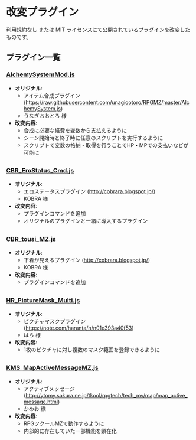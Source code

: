 # 改変プラグイン
利用規約なし または MIT ライセンスにて公開されているプラグインを改変したものです。

## プラグイン一覧

### [AlchemySystemMod.js](./AlchemySystemMod.js)
- **オリジナル**:
    - アイテム合成プラグイン (https://raw.githubusercontent.com/unagiootoro/RPGMZ/master/AlchemySystem.js)
    - うなぎおおとろ 様 
- **改変内容**:  
    - 合成に必要な経費を変数から支払えるように
    - シーン開始時と終了時に任意のスクリプトを実行するように
    - スクリプトで変数の格納・取得を行うことでHP・MPでの支払いなどが可能に

##
### [CBR_EroStatus_Cmd.js](./CBR_EroStatus_Cmd.js)
- **オリジナル**:
    - エロステータスプラグイン (http://cobrara.blogspot.jp/)
    - KOBRA 様
- **改変内容**:  
    - プラグインコマンドを追加
    - オリジナルのプラグインと一緒に導入するプラグイン

##
### [CBR_tousi_MZ.js](./CBR_tousi_MZ.js)
- **オリジナル**:
    - 下着が見えるプラグイン (http://cobrara.blogspot.jp/)
    - KOBRA 様
- **改変内容**:  
    - プラグインコマンドを追加

##
### [HR_PictureMask_Multi.js](./HR_PictureMask_Multi.js)
- **オリジナル**:
    - ピクチャマスクプラグイン (https://note.com/haranta/n/n01e393a40f53)
    - はら 様
- **改変内容**:  
    - 1枚のピクチャに対し複数のマスク範囲を登録できるように

##
### [KMS_MapActiveMessageMZ.js](./KMS_MapActiveMessageMZ.js)
- **オリジナル**:
    - アクティブメッセージ (http://ytomy.sakura.ne.jp/tkool/rpgtech/tech_mv/map/map_active_message.html)
    - かめお 様
- **改変内容**:  
    - RPGツクールMZで動作するように
    - 内部的に存在していた一部機能を顕在化
